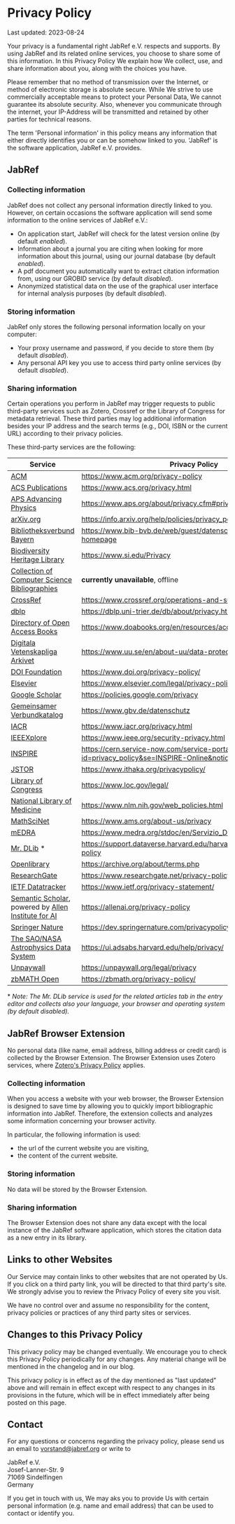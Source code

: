 # Privacy Policy
Last updated: 2023-08-24

Your privacy is a fundamental right JabRef e.V. respects and supports.
By using JabRef and its related online services, you choose to share some of this information.
In this Privacy Policy We explain how We collect, use, and share information about you, along with the choices you have.

Please remember that no method of transmission over the Internet, or method of electronic storage is absolute secure.
While We strive to use commercially acceptable means to protect your Personal Data, We cannot guarantee its absolute security.
Also, whenever you communicate through the internet, your IP-Address will be transmitted and retained by other parties for technical reasons.

The term 'Personal information' in this policy means any information that either directly identifies you or can be somehow linked to you. 'JabRef' is the software application, JabRef e.V. provides.

## JabRef

### Collecting information

JabRef does not collect any personal information directly linked to you.
However, on certain occasions the software application will send some information to the online services of JabRef e.V.:

- On application start, JabRef will check for the latest version online (by default *enabled*).
- Information about a journal you are citing when looking for more information about this journal, using our journal database (by default *enabled*).
- A pdf document you automatically want to extract citation information from, using our GROBID service (by default *disabled*).
- Anonymized statistical data on the use of the graphical user interface for internal analysis purposes (by default *disabled*).

### Storing information

JabRef only stores the following personal information locally on your computer:

- Your proxy username and password, if you decide to store them (by default *disabled*).
- Any personal API key you use to access third party online services (by default *disabled*). 

### Sharing information

Certain operations you perform in JabRef may trigger requests to public third-party services such as Zotero, Crossref or the Library of Congress for metadata retrieval.
These third parties may log additional information besides your IP address and the search terms (e.g., DOI, ISBN or the current URL) according to their privacy policies.

These third-party services are the following:

| Service                                                                                                         | Privacy Policy |
|-----------------------------------------------------------------------------------------------------------------|----------------|
| [ACM](https://www.acm.org/)                                                                                     | <https://www.acm.org/privacy-policy> |
| [ACS Publications](https://pubs.acs.org/)                                                                       | <https://www.acs.org/privacy.html> |
| [APS Advancing Physics](https://harvest.aps.org/)                                                               | <https://www.aps.org/about/privacy.cfm#privacy> |
| [arXiv.org](https://arxiv.org/)                                                                                 | <https://info.arxiv.org/help/policies/privacy_policy.html> |
| [Bibliotheksverbund Bayern](https://www.bib-bvb.de/)                                                            | <https://www.bib-bvb.de/web/guest/datenschutzerklaerung-bvb-homepage> |
| [Biodiversity Heritage Library](https://www.biodiversitylibrary.org/)                                           | <https://www.si.edu/Privacy> |
| [Collection of Computer Science Bibliographies](http://liinwww.ira.uka.de/)                                     | **currently unavailable**, offline  |
| [CrossRef](https://www.crossref.org/)                                                                           | <https://www.crossref.org/operations-and-sustainability/privacy/> |
| [dblp](https://dblp.uni-trier.de/)                                                                              | <https://dblp.uni-trier.de/db/about/privacy.html> |
| [Directory of Open Access Books](https://www.doabooks.org/)                                                     | <https://www.doabooks.org/en/resources/accessibility> |
| [Digitala Vetenskapliga Arkivet](https://www.diva-portal.org/)                                                  | <https://www.uu.se/en/about-uu/data-protection-policy/> |
| [DOI Foundation](https://www.doi.org/)                                                                          | <https://www.doi.org/privacy-policy/> |
| [Elsevier](https://www.elsevier.com/)                                                                           | <https://www.elsevier.com/legal/privacy-policy> |
| [Google Scholar](https://scholar.google.com/)                                                                   | <https://policies.google.com/privacy> |
| [Gemeinsamer Verbundkatalog](https://www.gbv.de/)                                                               | <https://www.gbv.de/datenschutz> |
| [IACR](https://www.iacr.org/)                                                                                   | <https://www.iacr.org/privacy.html> |
| [IEEEXplore](https://ieeexplore.ieee.org/Xplore/home.jsp)                                                       | <https://www.ieee.org/security-privacy.html> |
| [INSPIRE](https://inspirehep.net/)                                                                              | <https://cern.service-now.com/service-portal?id=privacy_policy&se=INSPIRE-Online&notice=main> |
| [JSTOR](https://www.jstor.org/)                                                                                 | <https://www.ithaka.org/privacypolicy/> |
| [Library of Congress](https://lccn.loc.gov/)                                                                    | <https://www.loc.gov/legal/> |
| [National Library of Medicine](https://www.ncbi.nlm.nih.gov/)                                                   | <https://www.nlm.nih.gov/web_policies.html> |
| [MathSciNet](http://www.ams.org/mathscinet)                                                                     | <https://www.ams.org/about-us/privacy> |
| [mEDRA](https://medra.org/)                                                                                     | <https://www.medra.org/stdoc/en/Servizio_DOI_Informativa_ENG.pdf> |
| [Mr. DLib](https://mr-dlib.org/) &ast;                                                                          | <https://support.dataverse.harvard.edu/harvard-dataverse-privacy-policy> |
| [Openlibrary](https://openlibrary.org)                                                                          | <https://archive.org/about/terms.php> |
| [ResearchGate](https://www.researchgate.net/)                                                                   | <https://www.researchgate.net/privacy-policy> |
| [IETF Datatracker](https://datatracker.ietf.org/)                                                               | <https://www.ietf.org/privacy-statement/> |
| [Semantic Scholar](https://www.semanticscholar.org/), powered by [Allen Institute for AI](https://allenai.org/) | <https://allenai.org/privacy-policy> |
| [Springer Nature](https://dev.springernature.com/)                                                              | <https://dev.springernature.com/privacypolicy> |
| [The SAO/NASA Astrophysics Data System](https://ui.adsabs.harvard.edu/)                                         | <https://ui.adsabs.harvard.edu/help/privacy/> |
| [Unpaywall](https://unpaywall.org/)                                                                             | <https://unpaywall.org/legal/privacy> |
| [zbMATH Open](https://www.zbmath.org)                                                                           | <https://zbmath.org/privacy-policy/> |

&ast; *Note: The Mr. DLib service is used for the related articles tab in the entry editor and collects also your language, your browser and operating system (by default *disabled*).* 

## JabRef Browser Extension

No personal data (like name, email address, billing address or credit card) is collected by the Browser Extension.
The Browser Extension uses Zotero services, where [Zotero's Privacy Policy](https://www.zotero.org/support/privacy) applies.

### Collecting information

When you access a website with your web browser, the Browser Extension is designed to save time by allowing you to quickly import bibliographic information into JabRef.
Therefore, the extension collects and analyzes some information concerning your browser activity.

In particular, the following information is used:

- the url of the current website you are visiting,
- the content of the current website.

### Storing information

No data will be stored by the Browser Extension.

### Sharing information

The Browser Extension does not share any data except with the local instance of the JabRef software application, which stores the citation data as a new entry in its library.

## Links to other Websites

Our Service may contain links to other websites that are not operated by Us. If you click on a third party link, you will be directed to that third party's site. We strongly advise you to review the Privacy Policy of every site you visit.

We have no control over and assume no responsibility for the content, privacy policies or practices of any third party sites or services.

## Changes to this Privacy Policy

This privacy policy may be changed eventually. 
We encourage you to check this Privacy Policy periodically for any changes.
Any material change will be mentioned in the changelog and in our blog.

This privacy policy is in effect as of the day mentioned as "last updated" above and will remain in effect except with respect to any changes in its provisions in the future, which will be in effect immediately after being posted on this page.

## Contact

For any questions or concerns regarding the privacy policy, please send us an email to <vorstand@jabref.org> or write to

JabRef e.V.<br>
Josef-Lanner-Str. 9<br>
71069 Sindelfingen<br>
Germany

If you get in touch with us, We may aks you to provide Us with certain personal information (e.g. name and email address) that can be used to contact or identify you.
